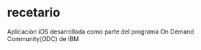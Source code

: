 recetario
=========

Aplicación iOS desarrollada como parte del programa On Demand Community(ODC) de IBM 
